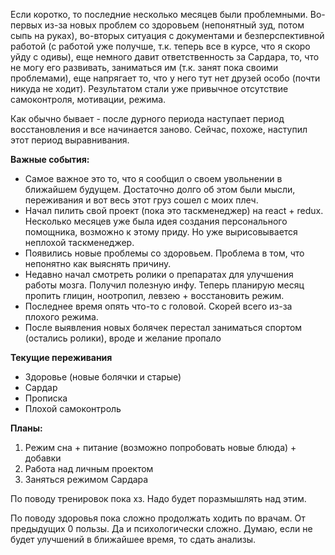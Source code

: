 Если коротко, то последние несколько месяцев были проблемными. Во-первых из-за новых проблем со здоровьем (непонятный зуд, потом сыпь на руках), во-вторых ситуация с документами и безперспективной работой (с работой уже получше, т.к. теперь все в курсе, что я скоро уйду с одивы), еще немного давит ответственность за Сардара, то, что не могу его развивать, заниматься им (т.к. занят пока своими проблемами), еще напрягает то, что у него тут нет друзей особо (почти никуда не ходит). Результатом стали уже привычное отсутствие самоконтроля, мотивации, режима.

Как обычно бывает - после дурного периода наступает период восстановления и все начинается заново. Сейчас, похоже, наступил этот период выравнивания. 

**Важные события:**

* Самое важное это то, что я сообщил о своем увольнении в ближайшем будущем. Достаточно долго об этом были мысли, переживания и вот весь этот груз сошел с моих плеч. 
* Начал пилить свой проект (пока это таскменеджер) на react + redux. Несколько месяцев уже была идея создания персонального помощника, возможно к этому приду. Но уже вырисовывается неплохой таскменеджер.
* Появились новые проблемы со здоровьем. Проблема в том, что непонятно как выяснять причину.
* Недавно начал смотреть ролики о препаратах для улучшения работы мозга. Получил полезную инфу. Теперь планирую месяц пропить глицин, ноотропил, левзею + восстановить режим. 
* Последнее время опять что-то с головой. Скорей всего из-за плохого режима.
* После выявления новых болячек перестал заниматься спортом (остались ролики), вроде и желание пропало

**Текущие переживания**

* Здоровье (новые болячки и старые)
* Сардар
* Прописка
* Плохой самоконтроль

**Планы:**
1. Режим сна + питание (возможно попробовать новые блюда) + добавки 
2. Работа над личным проектом
3. Заняться режимом Сардара

По поводу тренировок пока хз. Надо будет поразмышлять над этим.

По поводу здоровья пока сложно продолжать ходить по врачам. От предыдущих 0 пользы. Да и психологически сложно. Думаю, если не будет улучшений в ближайшее время, то сдать анализы.







